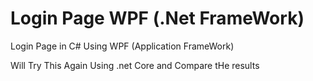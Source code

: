 # Login Page WPF (.Net FrameWork)
Login Page in C# Using WPF (Application FrameWork)

Will Try This Again Using .net Core and Compare tHe results
